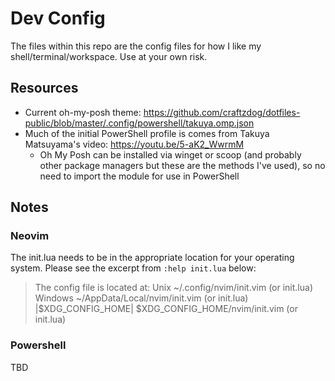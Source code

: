 # Dev Config

The files within this repo are the config files for how I like my shell/terminal/workspace. Use at your own risk.

## Resources

* Current oh-my-posh theme: https://github.com/craftzdog/dotfiles-public/blob/master/.config/powershell/takuya.omp.json
* Much of the initial PowerShell profile is comes from Takuya Matsuyama's video: https://youtu.be/5-aK2_WwrmM
  * Oh My Posh can be installed via winget or scoop (and probably other package managers but these are the methods I've used), so no need to import the module for use in PowerShell

## Notes

### Neovim

The init.lua needs to be in the appropriate location for your operating system. Please see the excerpt from `:help init.lua` below:

> The config file is located at:
> 	Unix			~/.config/nvim/init.vim		(or init.lua)
> 	Windows			~/AppData/Local/nvim/init.vim	(or init.lua)
> 	|$XDG_CONFIG_HOME|	$XDG_CONFIG_HOME/nvim/init.vim	(or init.lua)

### Powershell

TBD
